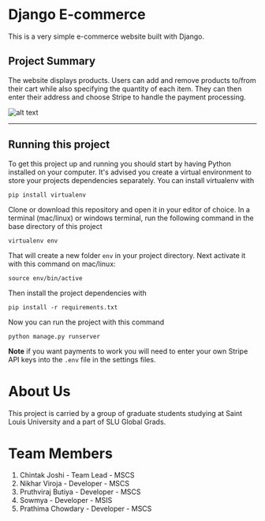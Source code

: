 # Django E-commerce

This is a very simple e-commerce website built with Django.

## Project Summary

The website displays products. Users can add and remove products to/from their cart while also specifying the quantity of each item. They can then enter their address and choose Stripe to handle the payment processing.

![alt text](https://justdjango.s3-us-west-2.amazonaws.com/media/thumbnails/djecommerce.png "Logo")

---

## Running this project

To get this project up and running you should start by having Python installed on your computer. It's advised you create a virtual environment to store your projects dependencies separately. You can install virtualenv with

```
pip install virtualenv
```

Clone or download this repository and open it in your editor of choice. In a terminal (mac/linux) or windows terminal, run the following command in the base directory of this project

```
virtualenv env
```

That will create a new folder `env` in your project directory. Next activate it with this command on mac/linux:

```
source env/bin/active
```

Then install the project dependencies with

```
pip install -r requirements.txt
```

Now you can run the project with this command

```
python manage.py runserver
```

**Note** if you want payments to work you will need to enter your own Stripe API keys into the `.env` file in the settings files.

# About Us
This project is carried by a group of graduate students studying at Saint Louis University and a part of SLU Global Grads.

# Team Members
1) Chintak Joshi - Team Lead - MSCS
2) Nikhar Viroja - Developer - MSCS
3) Pruthviraj Butiya - Developer - MSCS
4) Sowmya - Developer - MSIS
5) Prathima Chowdary - Developer - MSCS